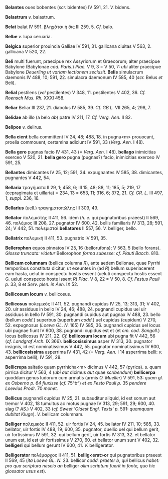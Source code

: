 **Belantes** oues bobentes (*scr.* bidentes) IV 591, 21. *V.* bidens.

**Belastrum** *v.* balastrum.

**Belat** balat IV 591. βληχᾶται ἡ ὄις III 259, 5. *Cf.* balo.

**Belbe** *v.* lupa ceruaria.

**Belgica** superior prouincia Galliae IV 591, 31. gallicana ciuitas V
563, 2. gallicana V 520, 22.

**Beli** multi fuerunt, praecipue rex Assyriorum et Graecorum; alter
praecipue Babylone (Babylonae *cod. Paris.*) *Plac.* V 9, 3 = V 50, 7:
*ubi* aliter praecipue Babylone *Deuerling ut variam lectionem
seclusit.* **Belis** simulacrum daemonis IV 488, 10; 591, 22. simulacra
daemonum IV 585, 40 (*scr.* Belus *et* Beli).

**Belial** pestilens (*vel* pestilentes) V 348, 11. pestilentes V 402,
36. *Cf. Roensch Mus. Rh.* XXXI 458.

**Beliar** Beliar III 237, 21. diabolus IV 585, 39. *Cf. GB L.* VII 265,
4; 298, 7.

**Belidae** ab illo (a belo *ab*) patre IV 211, 17. *Cf. Verg. Aen.* II
82.

**Belipos** *v.* delirus.

**Bella cient** bella committent IV 24, 48; 488, 18. in pugna\<m\>
prouocant, proelia commouent, certamina adiciunt IV 591, 33 (*Verg.*
*Aen.* I 48).

**Bella gero** pugnas facio IV 431, 43 (= *Verg. Aen.* I 48).
**bellago** inimicitias exerceo V 520, 21. **bella gero** pugna
(pugnas?) facio, inimicitias exerceo IV 591, 25.

**Bellantes** dimicantes IV 25, 12; 591, 34. expugnantes IV 585, 38.
dimicantes, pugnantes V 442, 54.

**Bellaria** τραγήματα II 29, 1; 458, 6; III 15, 48; 88, 11; 185, 5;
219, 17 (cepragimata et uillaria) = 234, 13 = 653, 11; 316, 6; 372, 21.
*Cf. GR. L.* III 497, 1; *suppl.* 236, 16.

**Bellarius** (uell.) τραγηματοπώλης III 309, 49.

**Bellator** πολεμιστής II 411, 56. idem (*h. e.* qui pugnatoribus
praeest) II 569, 46. πολέμιος III 208, 27. pugnator IV 600, 42. bellis
familiaris IV 313, 28; 591, 24; V 442, 51. πολεμισταί **bellatores** II
557, 56. *V.* belliger, bello.

**Bellatrix** πολεμική II 411, 53. pugnatrix IV 591, 35.

**Bellerophon** equos pinnatos IV 25, 16 (bellorufons); V 563, 5 (bello
forans). *Glossa truncata: videtur* Bellorophon *forma subesse: cf.
Plauti Bacch.* 810.

**Bellicam columnam** (bellica columna *R*), ante aedem Bellonae, quae
Pyrrhi temporibus constituta dicitur, ut exeuntes in (ad *R*) bellum
superiacerent eam hasta, uelut in conspectu hostis essent (ueluti
conspectu hostis essent *G.* ueluti conspecto hoste issent *R*) *Plac.*
V 8, 22 = V 50, 8. *Cf. Festus Pauli p.* 33, 8 et *Serv. plen. in
Aen.* IX 52.

**Bellicosum locum** *v.* bellicosus.

**Bellicosus** πολεμικός II 411, 52. pugnandi cupidus IV 25, 13; 313,
31; V 402, 20. uir assiduus in bello IV 24, 46; 488, 24. pugnandi
cupidus uel uir assiduus in bello IV 591, 30. pugnandi cupidus aut
pugnax IV 488, 23. bello (bellum *codd.*) superbus (superbum *codd.*)
uel cupidus (cupidum) V 270, 52. expugnosus (*Loewe GL. N.* 165) IV 585,
36. pugnandi cupidus uel locus ubi pugnae fiunt IV 600, 38. pugnandi
cupidus est et (et *om. cod. Sangall.*) locus bellicosus IV 211, 22.
*Cf.* **bellicosum locum** ubi pugna fit V 442, 56 (*cf. Landgraf Arch.*
IX 366). **bellicosissimus** asper IV 313, 30. pugnator insignis, id est
nominatissimus V 442, 55. pugnator nominatissimus IV 600, 43.
**bellicosissima** asperrima IV 431, 42 (= *Verg. Aen.* I 14 asperrima
belli: *v.* asperrima belli); IV 591, 28.

**Bellicrepa** saltatio quam pyrrhicha\<m\> dicimus V 442, 57 (pyrica).
s. quam pirrica dicitur V 563, 4 (*ubi aut* dicimus *aut* quae
*scribendum*) **bellicerpa** quoddam genus ludorum cum armatis (armis
*O. Mueller*) V 591, 53: *quam gl. ex Osberno p. 64 fluxisse* (*cf.*
75^b^) *et ex Festo Pauli p.* 35 *pendere Loewius Prodr.* 70 *monet.*

**Bellicus** pugnandi cupidus IV 25, 21. subauditur aliquid, id est
sonum aut tremor V 402, 18 tumultus ac motus pugnae IV 313, 29; 591, 29;
600, 40. slag (? *AS.*) V 402, 33 (*cf. Sweet 'Oldest Engl. Texts' p.*
591: *quamquam dubitat Kluge*). *V.* bellicam columnam.

**Belliger** πολεμικός II 411, 52. uir fortis IV 24, 45. bellator IV
211, 10; 585, 33. bellator, uir fortis IV 488, 19; 600, 35. pugnator,
duellio uel qui bellum gerit, uir fortissimus IV 591, 32. qui bellum
gerit, uir fortis IV 313, 32. et bellator unum est, id est uir
fortissimus V 270, 60. et bellator unum sunt V 402, 32. **belligeri**
qui bellum gerunt IV 600, 41. *V.* belligerator.

**Belligerator** πολέμαρχος II 411, 51. **bellig\<erat\>or** qui
pugnatoribus praeest II 569, 45 (*ita Loewe GL. N.* 23. bellicor *codd.
praeter b, qui* bellicus *habet: pro qua scriptura nescio an* belliger
*olim scriptum fuerit in fonte, quo hic glossator usus est*).
